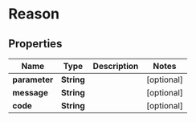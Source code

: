 
# Reason

## Properties
Name | Type | Description | Notes
------------ | ------------- | ------------- | -------------
**parameter** | **String** |  |  [optional]
**message** | **String** |  |  [optional]
**code** | **String** |  |  [optional]



